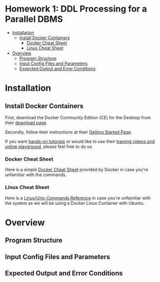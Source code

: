 # Homework 1: DDL Processing for a Parallel DBMS
* [Installation](#installation)
  * [Install Docker Containers](#install-docker-containers)
    * [Docker Cheat Sheet](#docker-cheat-sheet)
    * [Linux Cheat Sheet](#linux-cheat-sheet)
* [Overview](#overview)
  * [Program Structure](#program-structure)
  * [Input Config Files and Parameters](#input-config-files-and-parameters)
  * [Expected Output and Error Conditions](#expected-output-and-error-conditions)

# Installation

## Install Docker Containers
First, download the Docker Community Edition (CE) for the Desktop from their [download page](https://www.docker.com/community-edition#/download).

Secondly, follow their instructions at their [Getting Started Page](https://docs.docker.com/get-started/).

If you want [hands-on tutorials](https://docs.docker.com/get-started/) or would like to use their [training videos and online playground](http://training.play-with-docker.com/), please feel free to do so.

### Docker Cheat Sheet
Here is a simple [Docker Cheat Sheet](https://www.docker.com/sites/default/files/Docker_CheatSheet_08.09.2016_0.pdf) provided by Docker in case you're unfamiliar with the commands.

### Linux Cheat Sheet
Here is a [Linux/Unix Commands Reference](https://files.fosswire.com/2007/08/fwunixref.pdf) in case you're unfamiliar with the system as we will be using a Docker Linux Container with Ubuntu.

# Overview

## Program Structure

## Input Config Files and Parameters

## Expected Output and Error Conditions
